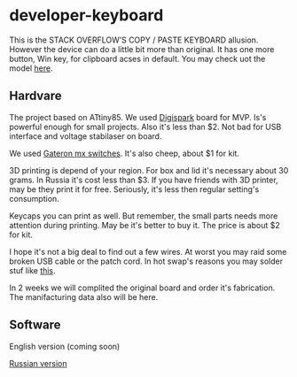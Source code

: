 # developer-keyboard

This is the STACK OVERFLOW’S COPY / PASTE KEYBOARD allusion. However the device can do a little bit more than original. It has one more button, Win key, for clipboard acses in default. You may check uot the model [here](https://a360.co/3Iui5j1).

## Hardvare

The project based on ATtiny85. 
We used [Digispark](https://www.aliexpress.com/item/2043055746.html) board for MVP. Is's powerful enough for small projects.
Also it's less than $2. Not bad for USB interface and voltage stabilaser on board.

We used [Gateron mx switches](https://www.aliexpress.com/item/32797603005.html). It's also cheep, about $1 for kit. 

3D printing is depend of your region. For box and lid it's necessary about 30 grams. In Russia it's cost less than $3. If you have friends with 3D printer, may be they print it for free. Seriously, it's less then regular setting's consumption.

Keycaps you can print as well. But remember, the small parts needs more attention during printing. May be it's better to buy it. The price is about $2 for kit.

I hope it's not a big deal to find out a few wires. At worst you may raid some broken USB cable or the patch cord. In hot swap's reasons you may solder stuf like [this](https://www.aliexpress.com/item/32908826691.html). 

In 2 weeks we will complited the original board and order it's fabrication. The manifacturing data also will be here.

## Software

English version (coming soon)

[Russian version](https://github.com/syrovezhko/developer-keyboard/tree/software-ru)

